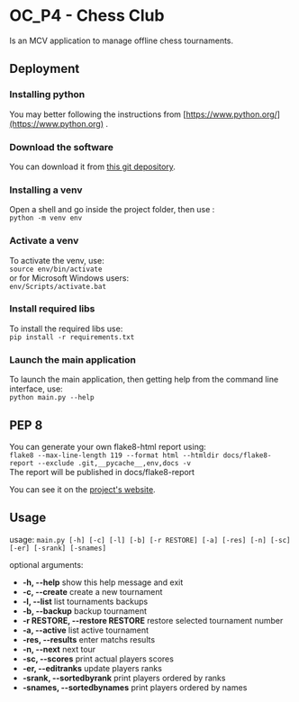 # OC_P4 - Chess Club

Is an MCV application to manage offline chess tournaments.

## Deployment

### Installing python

You may better following the instructions
from [https://www.python.org/](https://www.python.org) .

### Download the software

You can download it
from [this git depository](https://github.com/cGIfl300/OC_P4).

### Installing a venv

Open a shell and go inside the project folder, then use :  
`python -m venv env`

### Activate a venv

To activate the venv, use:  
`source env/bin/activate`  
or for Microsoft Windows users:  
`env/Scripts/activate.bat`

### Install required libs

To install the required libs use:  
`pip install -r requirements.txt`

### Launch the main application

To launch the main application, then getting help from the command line
interface, use:  
`python main.py --help`

## PEP 8

You can generate your own flake8-html report using:  
`flake8 --max-line-length 119 --format html --htmldir docs/flake8-report --exclude .git,__pycache__,env,docs -v`  
The report will be published in docs/flake8-report

You can see it on the [project's website](https://cgifl300.github.io/OC_P4/).

## Usage

usage: `main.py [-h] [-c] [-l] [-b] [-r RESTORE] [-a] [-res] [-n] [-sc] [-er] [-srank] [-snames]`

optional arguments:

+ **-h, --help**            show this help message and exit
+ **-c, --create**          create a new tournament
+ **-l, --list**            list tournaments backups
+ **-b, --backup**          backup tournament
+ **-r RESTORE, --restore RESTORE**      restore selected tournament number
+ **-a, --active**          list active tournament
+ **-res, --results**       enter matchs results
+ **-n, --next**            next tour
+ **-sc, --scores**         print actual players scores
+ **-er, --editranks**      update players ranks
+ **-srank, --sortedbyrank**   print players ordered by ranks
+ **-snames, --sortedbynames** print players ordered by names  
